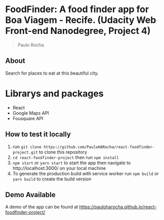 # FoodFinder: A food finder app for Boa Viagem - Recife. (Udacity Web Front-end Nanodegree, Project 4)

> Paulo Rocha

## About

Search for places to eat at this beautiful city.

# Librarys and packages

* React
* Google Maps API
* Fousquare API

## How to test it locally

1. run `git clone https://github.com/PauloHARocha/react-foodfinder-project.git` to clone this repository
2. `cd react-foodfinder-project` then run `npm install`
3. `npm start` or `yarn start` to start the app then navigate to http://localhost:3000/ on your local machine
4. To generate the production build with service worker run `npm build` or `yarn build` to create the build version  

## Demo Available

A demo of the app can be found at https://pauloharocha.github.io/react-foodfinder-project/